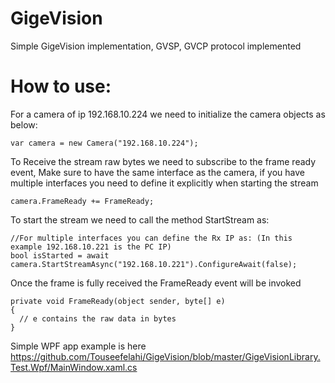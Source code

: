 # GigeVision
Simple GigeVision implementation, GVSP, GVCP protocol implemented

# How to use:
For a camera of ip  192.168.10.224 we need to initialize the camera objects as below:

    var camera = new Camera("192.168.10.224");
    
To Receive the stream raw bytes we need to subscribe to the frame ready event, Make sure to have the same interface as the camera, if you have multiple interfaces you need to define it explicitly when starting the stream 

    camera.FrameReady += FrameReady;

To start the stream we need to call the method StartStream as:

    //For multiple interfaces you can define the Rx IP as: (In this example 192.168.10.221 is the PC IP)    
    bool isStarted = await camera.StartStreamAsync("192.168.10.221").ConfigureAwait(false);

Once the frame is fully received the FrameReady event will be invoked

    private void FrameReady(object sender, byte[] e)
    {
      // e contains the raw data in bytes
    }
    
Simple WPF app example is here https://github.com/Touseefelahi/GigeVision/blob/master/GigeVisionLibrary.Test.Wpf/MainWindow.xaml.cs
